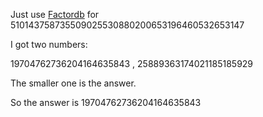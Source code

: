 Just use [Factordb](http://factordb.com) for 510143758735509025530880200653196460532653147

I got two numbers:

19704762736204164635843 , 25889363174021185185929

The smaller one is the answer.

So the answer is 19704762736204164635843

